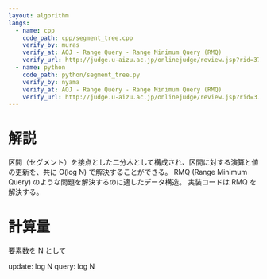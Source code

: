 ```yaml
---
layout: algorithm
langs:
  - name: cpp
    code_path: cpp/segment_tree.cpp
    verify_by: muras
    verify_at: AOJ - Range Query - Range Minimum Query (RMQ)
    verify_url: http://judge.u-aizu.ac.jp/onlinejudge/review.jsp?rid=3780147#1
  - name: python
    code_path: python/segment_tree.py
    verify_by: nyama
    verify_at: AOJ - Range Query - Range Minimum Query (RMQ)
    verify_url: http://judge.u-aizu.ac.jp/onlinejudge/review.jsp?rid=3780056#1
---
```


# 解説

区間（セグメント）を接点とした二分木として構成され、区間に対する演算と値の更新を、共に O(log N) で解決することができる。
RMQ (Range Minimum Query) のような問題を解決するのに適したデータ構造。
実装コードは RMQ を解決する。

# 計算量

要素数を N として

update: log N
query: log N
